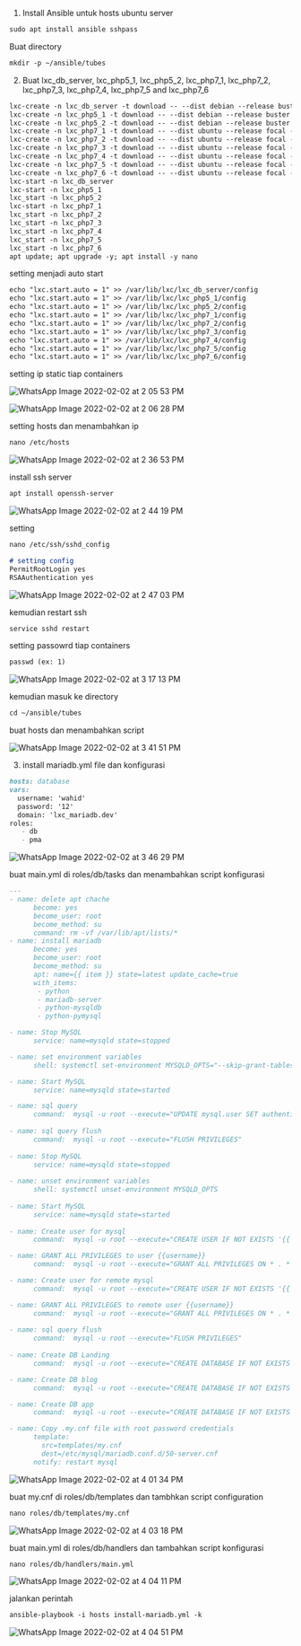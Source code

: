 1. Install Ansible untuk hosts ubuntu server

```markdown
sudo apt install ansible sshpass
```

Buat directory

```markdown
mkdir -p ~/ansible/tubes
```

2. Buat lxc_db_server, lxc_php5_1, lxc_php5_2, lxc_php7_1, lxc_php7_2, lxc_php7_3, lxc_php7_4, lxc_php7_5 and lxc_php7_6

```markdown
lxc-create -n lxc_db_server -t download -- --dist debian --release buster --arch amd64 --force-cache --no-validate --server images.linuxcontainers.org
lxc-create -n lxc_php5_1 -t download -- --dist debian --release buster --arch amd64 --force-cache --no-validate --server images.linuxcontainers.org
lxc-create -n lxc_php5_2 -t download -- --dist debian --release buster --arch amd64 --force-cache --no-validate --server images.linuxcontainers.org
lxc-create -n lxc_php7_1 -t download -- --dist ubuntu --release focal --arch amd64 --force-cache --no-validate --server images.linuxcontainers.org
lxc-create -n lxc_php7_2 -t download -- --dist ubuntu --release focal --arch amd64 --force-cache --no-validate --server images.linuxcontainers.org
lxc-create -n lxc_php7_3 -t download -- --dist ubuntu --release focal --arch amd64 --force-cache --no-validate --server images.linuxcontainers.org
lxc-create -n lxc_php7_4 -t download -- --dist ubuntu --release focal --arch amd64 --force-cache --no-validate --server images.linuxcontainers.org
lxc-create -n lxc_php7_5 -t download -- --dist ubuntu --release focal --arch amd64 --force-cache --no-validate --server images.linuxcontainers.org
lxc-create -n lxc_php7_6 -t download -- --dist ubuntu --release focal --arch amd64 --force-cache --no-validate --server images.linuxcontainers.org
lxc-start -n lxc_db_server
lxc-start -n lxc_php5_1 
lxc_start -n lxc_php5_2
lxc-start -n lxc_php7_1 
lxc_start -n lxc_php7_2
lxc_start -n lxc_php7_3
lxc_start -n lxc_php7_4
lxc_start -n lxc_php7_5
lxc_start -n lxc_php7_6
apt update; apt upgrade -y; apt install -y nano
```

setting menjadi auto start

```markdown
echo "lxc.start.auto = 1" >> /var/lib/lxc/lxc_db_server/config
echo "lxc.start.auto = 1" >> /var/lib/lxc/lxc_php5_1/config
echo "lxc.start.auto = 1" >> /var/lib/lxc/lxc_php5_2/config
echo "lxc.start.auto = 1" >> /var/lib/lxc/lxc_php7_1/config
echo "lxc.start.auto = 1" >> /var/lib/lxc/lxc_php7_2/config
echo "lxc.start.auto = 1" >> /var/lib/lxc/lxc_php7_3/config
echo "lxc.start.auto = 1" >> /var/lib/lxc/lxc_php7_4/config
echo "lxc.start.auto = 1" >> /var/lib/lxc/lxc_php7_5/config
echo "lxc.start.auto = 1" >> /var/lib/lxc/lxc_php7_6/config
```

setting ip static tiap containers

![WhatsApp Image 2022-02-02 at 2 05 53 PM](https://user-images.githubusercontent.com/93044506/152105332-dabe174a-41d6-4cec-af4e-4db55ff68411.jpeg)



![WhatsApp Image 2022-02-02 at 2 06 28 PM](https://user-images.githubusercontent.com/93044506/152105340-b93a0ecd-8961-4d67-8854-a2ba16d4a3fb.jpeg)

setting hosts dan menambahkan ip 

```markdown
nano /etc/hosts
```

![WhatsApp Image 2022-02-02 at 2 36 53 PM](https://user-images.githubusercontent.com/93044506/152106000-0d74e4bb-b014-44ed-a079-ee9561d96b87.jpeg)



install ssh server

```markdown
apt install openssh-server
```

![WhatsApp Image 2022-02-02 at 2 44 19 PM](https://user-images.githubusercontent.com/93044506/152106876-d95ebbd1-a4cb-4855-8375-5c0c985c7ed7.jpeg)



setting 

```markdown
nano /etc/ssh/sshd_config

# setting config
PermitRootLogin yes
RSAAuthentication yes
```

![WhatsApp Image 2022-02-02 at 2 47 03 PM](https://user-images.githubusercontent.com/93044506/152106880-1fb76fd1-8146-4a3d-85d6-f8eb3142b053.jpeg)

kemudian restart ssh

```markdown
service sshd restart
```

setting passowrd tiap containers

```markdown
passwd (ex: 1)
```

![WhatsApp Image 2022-02-02 at 3 17 13 PM](https://user-images.githubusercontent.com/93044506/152111406-e25073cd-9d72-4758-9ac3-31f6ad2536c7.jpeg)

kemudian masuk ke directory

```markdown
cd ~/ansible/tubes
```

buat hosts dan menambahkan script

![WhatsApp Image 2022-02-02 at 3 41 51 PM](https://user-images.githubusercontent.com/93044506/152113425-03d40d3c-4c7e-477b-bd2f-9a6d55be192a.jpeg)



3. install mariadb.yml file dan konfigurasi

```markdown
hosts: database
vars:
  username: 'wahid'
  password: '12'
  domain: 'lxc_mariadb.dev'
roles:
   - db
   - pma
```

![WhatsApp Image 2022-02-02 at 3 46 29 PM](https://user-images.githubusercontent.com/93044506/152113979-b27d1928-e0f5-4300-a7f0-c73e72d30d72.jpeg)



buat main.yml di roles/db/tasks dan menambahkan script konfigurasi

```markdown
---
- name: delete apt chache
      become: yes
      become_user: root
      become_method: su
      command: rm -vf /var/lib/apt/lists/*
- name: install mariadb
      become: yes
      become_user: root
      become_method: su
      apt: name={{ item }} state=latest update_cache=true
      with_items:
       - python
       - mariadb-server
       - python-mysqldb
       - python-pymysql

- name: Stop MySQL
      service: name=mysqld state=stopped

- name: set environment variables
      shell: systemctl set-environment MYSQLD_OPTS="--skip-grant-tables"

- name: Start MySQL
      service: name=mysqld state=started

- name: sql query
      command:  mysql -u root --execute="UPDATE mysql.user SET authentication_string = PASSWORD('{{ password }}') WHERE User = 'root' AND Host = 'localhost';"
      
- name: sql query flush
      command:  mysql -u root --execute="FLUSH PRIVILEGES"
      
- name: Stop MySQL
      service: name=mysqld state=stopped
      
- name: unset environment variables
      shell: systemctl unset-environment MYSQLD_OPTS
      
- name: Start MySQL
      service: name=mysqld state=started
      
- name: Create user for mysql
      command:  mysql -u root --execute="CREATE USER IF NOT EXISTS '{{ username }}'@'localhost' IDENTIFIED BY '{{ password }}';"

- name: GRANT ALL PRIVILEGES to user {{username}}
      command:  mysql -u root --execute="GRANT ALL PRIVILEGES ON * . * TO '{{ username }}'@'localhost';"

- name: Create user for remote mysql
      command:  mysql -u root --execute="CREATE USER IF NOT EXISTS '{{ username }}'@'%' IDENTIFIED BY '{{ password }}';"

- name: GRANT ALL PRIVILEGES to remote user {{username}}
      command:  mysql -u root --execute="GRANT ALL PRIVILEGES ON * . * TO '{{ username }}'@'%';"
      
- name: sql query flush
      command:  mysql -u root --execute="FLUSH PRIVILEGES"
      
- name: Create DB Landing
      command:  mysql -u root --execute="CREATE DATABASE IF NOT EXISTS `landing`;"

- name: Create DB blog
      command:  mysql -u root --execute="CREATE DATABASE IF NOT EXISTS `blog`;"

- name: Create DB app
      command:  mysql -u root --execute="CREATE DATABASE IF NOT EXISTS `app`;"

- name: Copy .my.cnf file with root password credentials
      template: 
        src=templates/my.cnf 
        dest=/etc/mysql/mariadb.conf.d/50-server.cnf
      notify: restart mysql
```



![WhatsApp Image 2022-02-02 at 4 01 34 PM](https://user-images.githubusercontent.com/93044506/152115952-8b6190ec-24bf-46ec-9968-37ae2df479de.jpeg)

buat my.cnf di roles/db/templates dan tambhkan script configuration

```markdown
nano roles/db/templates/my.cnf
```

![WhatsApp Image 2022-02-02 at 4 03 18 PM](https://user-images.githubusercontent.com/93044506/152115957-0dec1d81-11a2-4cca-9112-dddc597aec27.jpeg)



buat main.yml di roles/db/handlers dan tambahkan script konfigurasi

```markdown
nano roles/db/handlers/main.yml
```

![WhatsApp Image 2022-02-02 at 4 04 11 PM](https://user-images.githubusercontent.com/93044506/152115963-a6bfb872-89d4-4efc-b2d5-ff70bae8079d.jpeg)

jalankan perintah

```markdown
ansible-playbook -i hosts install-mariadb.yml -k
```

![WhatsApp Image 2022-02-02 at 4 04 51 PM](https://user-images.githubusercontent.com/93044506/152115964-4cb94d87-2a81-4927-b377-8b3f57d743e0.jpeg)

